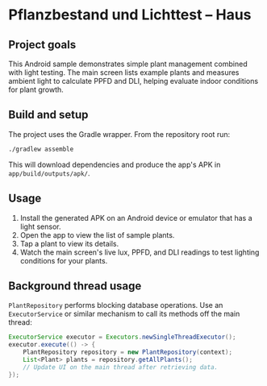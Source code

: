 # Pflanzbestand und Lichttest – Haus

## Project goals
This Android sample demonstrates simple plant management combined with light testing. The main screen lists example plants and measures ambient light to calculate PPFD and DLI, helping evaluate indoor conditions for plant growth.

## Build and setup
The project uses the Gradle wrapper. From the repository root run:

```bash
./gradlew assemble
```

This will download dependencies and produce the app's APK in `app/build/outputs/apk/`.

## Usage
1. Install the generated APK on an Android device or emulator that has a light sensor.
2. Open the app to view the list of sample plants.
3. Tap a plant to view its details.
4. Watch the main screen's live lux, PPFD, and DLI readings to test lighting conditions for your plants.

## Background thread usage

`PlantRepository` performs blocking database operations. Use an
`ExecutorService` or similar mechanism to call its methods off the main thread:

```java
ExecutorService executor = Executors.newSingleThreadExecutor();
executor.execute(() -> {
    PlantRepository repository = new PlantRepository(context);
    List<Plant> plants = repository.getAllPlants();
    // Update UI on the main thread after retrieving data.
});
```
